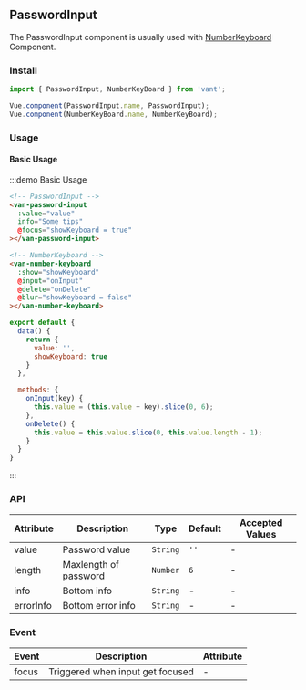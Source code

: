 <script>
export default {
  data() {
    return {
      value: '',
      showKeyboard: true
    }
  },

  methods: {
    onInput(key) {
      this.value = (this.value + key).slice(0, 6);
    },
    onDelete() {
      this.value = this.value.slice(0, this.value.length - 1);
    }
  }
}
</script>

## PasswordInput
The PasswordInput component is usually used with [NumberKeyboard](#/en-US/component/number-keyboard) Component.

### Install
``` javascript
import { PasswordInput, NumberKeyBoard } from 'vant';

Vue.component(PasswordInput.name, PasswordInput);
Vue.component(NumberKeyBoard.name, NumberKeyBoard);
```

### Usage

#### Basic Usage

:::demo Basic Usage
```html
<!-- PasswordInput -->
<van-password-input
  :value="value"
  info="Some tips"
  @focus="showKeyboard = true"
></van-password-input>

<!-- NumberKeyboard -->
<van-number-keyboard
  :show="showKeyboard"
  @input="onInput"
  @delete="onDelete"
  @blur="showKeyboard = false"
></van-number-keyboard>
```

```javascript
export default {
  data() {
    return {
      value: '',
      showKeyboard: true
    }
  },

  methods: {
    onInput(key) {
      this.value = (this.value + key).slice(0, 6);
    },
    onDelete() {
      this.value = this.value.slice(0, this.value.length - 1);
    }
  }
}
```
:::

### API

| Attribute | Description | Type | Default | Accepted Values |
|-----------|-----------|-----------|-------------|-------------|
| value | Password value | `String` | `''` | - |
| length | Maxlength of password | `Number` | `6` | - |
| info | Bottom info | `String` | - | - |
| errorInfo | Bottom error info | `String` | - | - |

### Event

| Event | Description | Attribute |
|-----------|-----------|-----------|
| focus | Triggered when input get focused | - |

